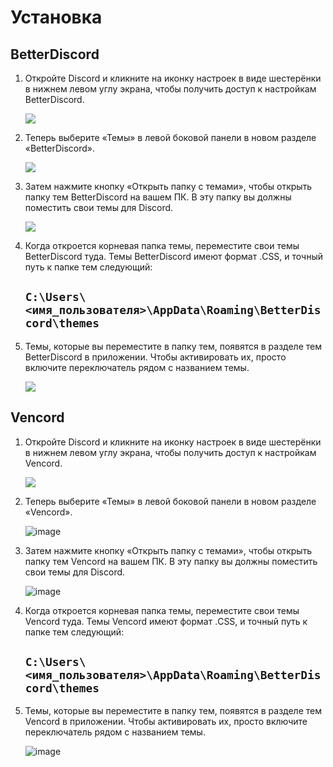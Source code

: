 # Установка
## BetterDiscord
1. Откройте Discord и кликните на иконку настроек в виде шестерёнки в нижнем левом углу экрана, чтобы получить доступ к настройкам BetterDiscord.

   ![](https://i.imgur.com/WwY733l.jpeg)

2. Теперь выберите «Темы» в левой боковой панели в новом разделе «BetterDiscord».

   ![](https://i.imgur.com/yZIZkIJ.jpeg)

3. Затем нажмите кнопку «Открыть папку с темами», чтобы открыть папку тем BetterDiscord на вашем ПК. В эту папку вы должны поместить свои темы для Discord.

   ![](https://i.imgur.com/0Yzmsqg.jpeg)

4. Когда откроется корневая папка темы, переместите свои темы BetterDiscord туда. Темы BetterDiscord имеют формат .CSS, и точный путь к папке тем следующий:

    ## ```C:\Users\<имя_пользователя>\AppData\Roaming\BetterDiscord\themes```

5. Темы, которые вы переместите в папку тем, появятся в разделе тем BetterDiscord в приложении. Чтобы активировать их, просто включите переключатель рядом с названием темы.

   ![](https://i.imgur.com/s6UVUtR.jpeg)


## Vencord
1. Откройте Discord и кликните на иконку настроек в виде шестерёнки в нижнем левом углу экрана, чтобы получить доступ к настройкам Vencord.

   ![](https://i.imgur.com/WwY733l.jpeg)

2. Теперь выберите «Темы» в левой боковой панели в новом разделе «Vencord».

   ![image](https://github.com/user-attachments/assets/d8a1eb68-f14b-43de-9bdf-210334787d6a)

3. Затем нажмите кнопку «Открыть папку с темами», чтобы открыть папку тем Vencord на вашем ПК. В эту папку вы должны поместить свои темы для Discord.

   ![image](https://github.com/user-attachments/assets/d9f201d3-c540-48bb-b02c-912ca214a431)

4. Когда откроется корневая папка темы, переместите свои темы Vencord туда. Темы Vencord имеют формат .CSS, и точный путь к папке тем следующий:

    ## ```C:\Users\<имя_пользователя>\AppData\Roaming\BetterDiscord\themes```

5. Темы, которые вы переместите в папку тем, появятся в разделе тем Vencord в приложении. Чтобы активировать их, просто включите переключатель рядом с названием темы.

   ![image](https://github.com/user-attachments/assets/bab4dd62-e043-49e0-bf99-f02940d0247b)
